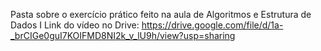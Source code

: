 Pasta sobre o exercício prático feito na aula de Algoritmos e Estrutura de Dados I
Link do vídeo no Drive: https://drive.google.com/file/d/1a-_brCIGe0guI7KOIFMD8NI2k_v_lU9h/view?usp=sharing
